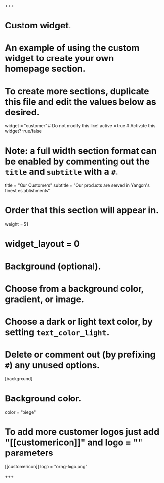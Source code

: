 +++
# Custom widget.
# An example of using the custom widget to create your own homepage section.
# To create more sections, duplicate this file and edit the values below as desired.
widget = "customer"  # Do not modify this line!
active = true  # Activate this widget? true/false

# Note: a full width section format can be enabled by commenting out the `title` and `subtitle` with a `#`.
title = "Our Customers"
subtitle = "Our products are served in Yangon's finest establishments"

# Order that this section will appear in.
weight = 51

# widget_layout = 0

# Background (optional).
#   Choose from a background color, gradient, or image.
#   Choose a dark or light text color, by setting `text_color_light`.
#   Delete or comment out (by prefixing `#`) any unused options.

[background]
  # Background color.
   color = "biege"


# To add more customer logos just add "[[customericon]]" and logo = "" parameters

  [[customericon]]
  logo  = "orng-logo.png"









+++
